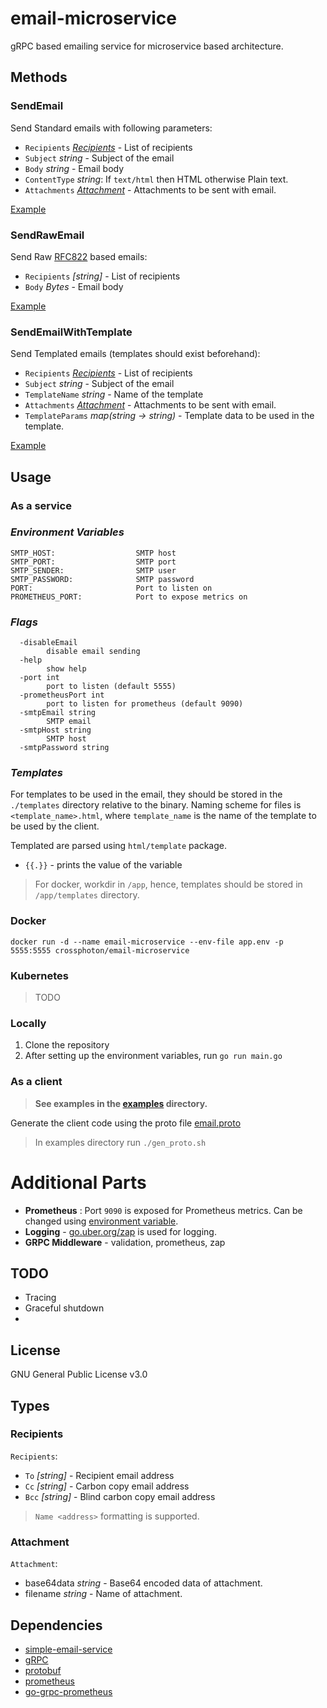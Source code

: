 # email-microservice
gRPC based emailing service for microservice based architecture.

## Methods
### **SendEmail**

Send Standard emails with following parameters:
- `Recipients` *[Recipients](#recipients)* - List of recipients
- `Subject` *string* - Subject of the email
- `Body` *string* - Email body
- `ContentType` *string*: If `text/html` then HTML otherwise Plain text.
- `Attachments` *[Attachment](#attachment)* - Attachments to be sent with email.

[Example](./examples/Std.go)
### **SendRawEmail**

Send Raw [RFC822](https://www.w3.org/Protocols/rfc822/) based emails:
- `Recipients` *[string]* - List of recipients
- `Body` *Bytes* - Email body

[Example](./examples/Raw.go)

### **SendEmailWithTemplate**

Send Templated emails (templates should exist beforehand):
- `Recipients` *[Recipients](#recipients)* - List of recipients
- `Subject` *string* - Subject of the email
- `TemplateName` *string* - Name of the template
- `Attachments` *[Attachment](#attachment)* - Attachments to be sent with email.
- `TemplateParams` *map(string  -> string)* - Template data to be used in the template.

[Example](./examples/Template.go)

## Usage

### **As a service**

### *Environment Variables*
```
SMTP_HOST:                  SMTP host
SMTP_PORT:                  SMTP port
SMTP_SENDER:                SMTP user
SMTP_PASSWORD:              SMTP password
PORT:                       Port to listen on
PROMETHEUS_PORT:            Port to expose metrics on
```

### *Flags*
```
  -disableEmail
        disable email sending
  -help
        show help
  -port int
        port to listen (default 5555)
  -prometheusPort int
        port to listen for prometheus (default 9090)
  -smtpEmail string
        SMTP email
  -smtpHost string
        SMTP host
  -smtpPassword string
```

### *Templates*
For templates to be used in the email, they should be stored in the `./templates` directory relative to the binary. Naming scheme for files is `<template_name>.html`, where `template_name` is the name of the template to be used by the client.

Templated are parsed using `html/template` package.
- `{{.}}` - prints the value of the variable

> For docker, workdir in `/app`, hence, templates should be stored in `/app/templates` directory.

### Docker
```
docker run -d --name email-microservice --env-file app.env -p 5555:5555 crossphoton/email-microservice
```

### Kubernetes

> TODO

### Locally
1. Clone the repository
2. After setting up the environment variables, run `go run main.go`


### **As a client**

> **See examples in the [examples](./examples/) directory.**

Generate the client code using the proto file [email.proto](./email.proto)

> In examples directory run `./gen_proto.sh`

# Additional Parts

- **Prometheus** : Port `9090` is exposed for Prometheus metrics. Can be changed using [environment variable](#server-environment-variables).
- **Logging** - [go.uber.org/zap](go.uber.org/zap) is used for logging.
- **GRPC Middleware** - validation, prometheus, zap

## TODO
- Tracing
- Graceful shutdown
- 

## License

GNU General Public License v3.0


## Types

### Recipients
`Recipients`:
 - `To` *[string]* - Recipient email address
 - `Cc` *[string]* - Carbon copy email address
 - `Bcc` *[string]* - Blind carbon copy email address

> `Name <address>` formatting is supported.

### Attachment
`Attachment`:
  - base64data *string* - Base64 encoded data of attachment.
  - filename *string* - Name of attachment.

## Dependencies

- [simple-email-service](https://github.com/xhit/go-simple-mail)
- [gRPC](https://google.golang.org/grpc)
- [protobuf](https://google.golang.org/protobuf)
- [prometheus](https://github.com/prometheus/client_golang)
- [go-grpc-prometheus](https://github.com/grpc-ecosystem/go-grpc-prometheus)